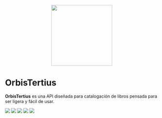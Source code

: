 <div align="center"><img src=https://github.com/narCord/OrbisTertius/blob/main/aleph.png width="200" height="200"></div>

# OrbisTertius

**OrbisTertius** es una API diseñada para catalogación de libros pensada para ser ligera y fácil de usar.
<p align="left">
   <img src="https://img.shields.io/badge/Python-3.12-blue">
   <img src="https://img.shields.io/badge/Database-SQLite-blue">
   <img src="https://img.shields.io/badge/Backend-Django-darkgreen">
   <img src="https://img.shields.io/badge/Maintained-yes-brightgreen">
   <img src="https://img.shields.io/badge/Version-0.1-blue">
</p>
